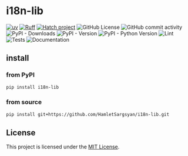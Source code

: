 # i18n-lib

[![uv](https://img.shields.io/endpoint?url=https://raw.githubusercontent.com/astral-sh/uv/main/assets/badge/v0.json)](https://github.com/astral-sh/uv)
[![Ruff](https://img.shields.io/endpoint?url=https://raw.githubusercontent.com/astral-sh/ruff/main/assets/badge/v2.json)](https://github.com/astral-sh/ruff)
[![Hatch project](https://img.shields.io/badge/%F0%9F%A5%9A-Hatch-4051b5.svg)](https://github.com/pypa/hatch)
![GitHub License](https://img.shields.io/github/license/HamletSargsyan/i18n-lib)
![GitHub commit activity](https://img.shields.io/github/commit-activity/m/HamletSargsyan/i18n-lib)
![PyPI - Downloads](https://img.shields.io/pypi/dm/i18n-lib)
![PyPI - Version](https://img.shields.io/pypi/v/i18n-lib)
![PyPI - Python Version](https://img.shields.io/pypi/pyversions/i18n-lib)
![Lint](https://github.com/HamletSargsyan/i18n-lib/actions/workflows/lint.yml/badge.svg)
![Tests](https://github.com/HamletSargsyan/i18n-lib/actions/workflows/tests.yml/badge.svg)
![Documentation](https://github.com/HamletSargsyan/i18n-lib/actions/workflows/documentation.yml/badge.svg)

## install

### from PyPI

```bash
pip install i18n-lib
```

### from source

```bash
pip install git+https://github.com/HamletSargsyan/i18n-lib.git
```

## License

This project is licensed under the [MIT License](https://github.com/HamletSargsyan/i18n-lib/blob/main/LICENSE).
